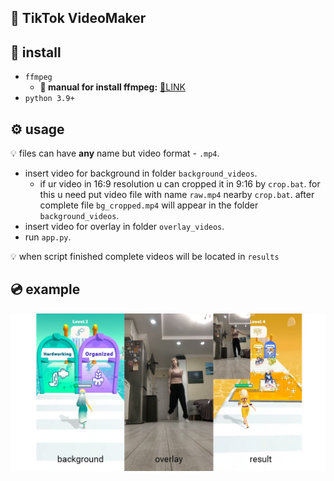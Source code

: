 ## 🎥 TikTok VideoMaker

## 🔌 install

- `ffmpeg`
  - **📌 manual for install ffmpeg:** [🔗LINK](https://www.geeksforgeeks.org/how-to-install-ffmpeg-on-windows/)
- `python 3.9+`

## ⚙️ usage
💡 files can have **any** name but video format - `.mp4`.
- insert video for background in folder `background_videos`.
  - if ur video in 16:9 resolution u can cropped it in 9:16 by `crop.bat`. for this u need put video file with name `raw.mp4` nearby `crop.bat`. after complete file `bg_cropped.mp4` will appear in the folder `background_videos`. 
- insert video for overlay in folder `overlay_videos`.
- run `app.py`.

💡 when script finished complete videos will be located in `results`

## 💿 example
<img src="https://github.com/mxxxxxoaoaoa/tt_videofactory/blob/master/staff/pic.png?raw=true">
